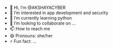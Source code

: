 - 👋 Hi, I’m @AKSHAYACYBER
- 👀 I’m interested in app development and security 
- 🌱 I’m currently learning python
- 💞️ I’m looking to collaborate on ...
- 📫 How to reach me 
- 😄 Pronouns: she/her
- ⚡ Fun fact: ...

<!---
AKSHAYACYBER/AKSHAYACYBER is a ✨ special ✨ repository because its `README.md` (this file) appears on your GitHub profile.
You can click the Preview link to take a look at your changes.
--->
